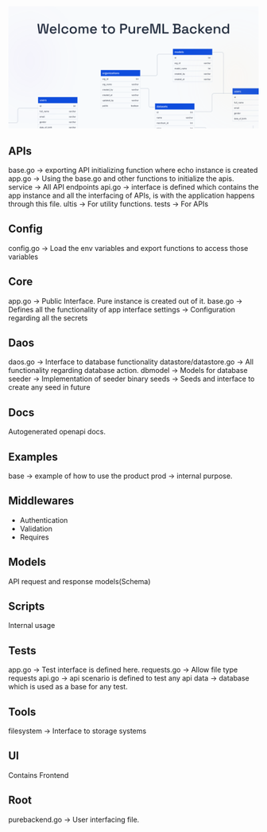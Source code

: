 [![PureML](/assets/BackendCoverImg.svg)](https://pureml.com)

## APIs

base.go -> exporting API initializing function where echo instance is created
app.go -> Using the base.go and other functions to initialize the apis.
service -> All API endpoints
api.go -> interface is defined which contains the app instance and all the interfacing of APIs, is with the application happens through this file.
ultis -> For utility functions.
tests -> For APIs

## Config

config.go -> Load the env variables and export functions to access those variables

## Core

app.go -> Public Interface. Pure instance is created out of it.
base.go -> Defines all the functionality of app interface
settings -> Configuration regarding all the secrets

## Daos

daos.go -> Interface to database functionality
datastore/datastore.go -> All functionality regarding database action.
dbmodel -> Models for database
seeder -> Implementation of seeder binary
seeds -> Seeds and interface to create any seed in future

## Docs

Autogenerated openapi docs.

## Examples

base -> example of how to use the product
prod -> internal purpose.

## Middlewares

- Authentication
- Validation
- Requires

## Models

API request and response models(Schema)

## Scripts

Internal usage

## Tests

app.go -> Test interface is defined here.
requests.go -> Allow file type requests
api.go -> api scenario is defined to test any api
data -> database which is used as a base for any test.

## Tools

filesystem -> Interface to storage systems

## UI

Contains Frontend

## Root

purebackend.go -> User interfacing file.
